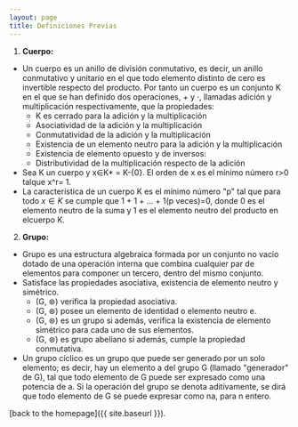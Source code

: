 ```yaml
---
layout: page
title: Definiciones Previas
---
```


1. **Cuerpo:**
  * Un cuerpo es un anillo de división conmutativo, es decir, un anillo conmutativo y unitario en el que todo elemento distinto de cero es invertible respecto del producto. Por tanto un cuerpo es un conjunto K en el que se han definido dos operaciones, + y ·, llamadas adición y multiplicación respectivamente, que la propiedades:
    * K es cerrado para la adición y la multiplicación
    * Asociatividad de la adición y la multiplicación
    * Conmutatividad de la adición y la multiplicación
    * Existencia de un elemento neutro para la adición y la multiplicación
    * Existencia de elemento opuesto y de inversos:
    * Distributividad de la multiplicación respecto de la adición
  * Sea K un cuerpo y x∈K* = K-{0}. El orden de x es el mínimo número r>0 talque x^r= 1.
  * La característica de un cuerpo K es el mínimo número "p" tal que para todo $x∈K$ se cumple que 1 + 1 + ... + 1(p veces)=0, donde 0 es el elemento neutro de la suma y 1 es el elemento neutro del producto en elcuerpo K.

2. **Grupo:**
* Grupo es una estructura algebraica formada por un conjunto no vacío dotado de una operación interna que combina cualquier par de elementos para componer un tercero, dentro del mismo conjunto.
* Satisface las propiedades asociativa, existencia de elemento neutro y simétrico.
  * (G, ⊛) verifica la propiedad asociativa.
  * (G, ⊛) posee un elemento de identidad o elemento neutro e.
  * (G, ⊛) es un grupo si además, verifica la existencia de elemento simétrico para cada uno de sus elementos.
  * (G, ⊛) es grupo abeliano si además, cumple la propiedad conmutativa.
* Un grupo cíclico es un grupo que puede ser generado por un solo elemento; es decir, hay un elemento a del grupo G (llamado "generador" de G), tal que todo elemento de G puede ser expresado como una potencia de a. Si la operación del grupo se denota aditivamente, se dirá que todo elemento de G se puede expresar como na, para n entero.

[back to the homepage]({{ site.baseurl }}).
